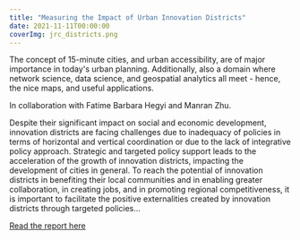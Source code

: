 ```yaml
---
title: "Measuring the Impact of Urban Innovation Districts"
date: 2021-11-11T00:00:00
coverImg: jrc_districts.png
---
```


The concept of 15-minute cities, and urban accessibility, are of major importance in today's urban planning. Additionally, also a domain where network science, data science, and geospatial analytics all meet - hence, the nice maps, and useful applications.

<!--more-->

In collaboration with Fatime Barbara Hegyi and Manran Zhu.

Despite their significant impact on social and economic development, innovation districts are facing challenges due to inadequacy of policies in terms of horizontal and vertical coordination or due to the lack of integrative policy approach. Strategic and targeted policy support leads to the acceleration of the growth of innovation districts, impacting the development of cities in general. To reach the potential of innovation districts in benefiting their local communities and in enabling greater collaboration, in creating jobs, and in promoting regional competitiveness, it is important to facilitate the positive externalities created by innovation districts through targeted policies...


[Read the report here](https://scholar.google.com/citations?view_op=view_citation&hl=en&user=5_ep83MAAAAJ&citation_for_view=5_ep83MAAAAJ:WF5omc3nYNoC)
